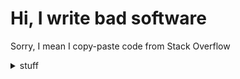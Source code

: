 # Hi, I write bad software
Sorry, I mean I copy-paste code from Stack Overflow

<details>
  <summary>stuff</summary>

- https://github.com/pveyes/indihmm
- https://www.buttoncheatsheet.com/
- https://css-tricks.com/scroll-linked-animations-with-the-web-animations-api-waapi-and-scrolltimeline/
- https://opalrb.com/
- https://css-tricks.com/did-you-know-about-the-has-css-selector/
- https://libredd.it/rovu26
- https://codetasty.com/
- https://catern.com/change_code.html
- https://www.computerhope.com/history/index.htm
- https://libreddit.spike.codes/t083l2
- https://www.quora.com/My-10-year-old-son-spends-way-too-much-time-coding-web-applications-on-his-computer-How-do-I-make-him-spend-his-time-doing-regular-kid-stuff-like-video-games

</details>
